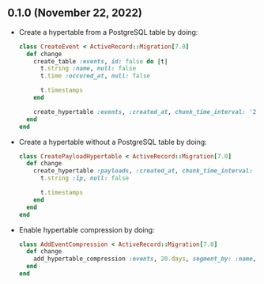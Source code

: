 ##  0.1.0 (November 22, 2022) ##

*   Create a hypertable from a PostgreSQL table by doing:

    ```ruby
    class CreateEvent < ActiveRecord::Migration[7.0]
      def change
        create_table :events, id: false do |t|
          t.string :name, null: false
          t.time :occured_at, null: false

          t.timestamps
        end

        create_hypertable :events, :created_at, chunk_time_interval: '2 days'
      end
    end
    ```

*   Create a hypertable without a PostgreSQL table by doing:

    ```ruby
    class CreatePayloadHypertable < ActiveRecord::Migration[7.0]
      def change
        create_hypertable :payloads, :created_at, chunk_time_interval: '5 days' do |t|
          t.string :ip, null: false

          t.timestamps
        end
      end
    end
    ```

*   Enable hypertable compression by doing:

    ```ruby
    class AddEventCompression < ActiveRecord::Migration[7.0]
      def change
        add_hypertable_compression :events, 20.days, segment_by: :name, order_by: 'occured_at DESC'
      end
    end
    ```
